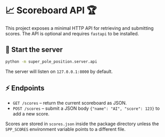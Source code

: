 # 📈 Scoreboard API 🏆

This project exposes a minimal HTTP API for retrieving and submitting scores.
The API is optional and requires `fastapi` to be installed.

## 🚀 Start the server

```bash
python -m super_pole_position.server.api
```

The server will listen on `127.0.0.1:8000` by default.

## ⚡ Endpoints

- `GET /scores` – return the current scoreboard as JSON.
- `POST /scores` – submit a JSON body `{"name": "AI", "score": 123}` to add a
  new score.

Scores are stored in `scores.json` inside the package directory unless the
`SPP_SCORES` environment variable points to a different file.
